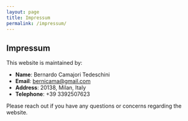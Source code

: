 ```yaml
---
layout: page
title: Impressum
permalink: /impressum/
---
```


## Impressum

This website is maintained by:
- **Name**: Bernardo Camajori Tedeschini
- **Email**: bernicama@gmail.com
- **Address**: 20138, Milan, Italy
- **Telephone**: +39 3392507623

Please reach out if you have any questions or concerns regarding the website.
